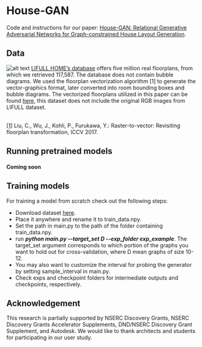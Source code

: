 House-GAN
======

Code and instructions for our paper:
[House-GAN: Relational Generative Adversarial Networks for Graph-constrained House Layout Generation](https://arxiv.org/pdf/2003.06988).

Data
------
![alt text](https://github.com/ennauata/housegan/blob/master/refs/sample.jpg "Sample")
[LIFULL HOME’s database](https://www.nii.ac.jp/dsc/idr/lifull) offers five million real floorplans, from which we retrieved 117,587. The database does not contain bubble diagrams. We used the floorplan vectorization algorithm [1] to generate the vector-graphics format, later converted into room bounding boxes and bubble diagrams. The vectorized floorplans utilized in this paper can be found [here](https://www.dropbox.com/sh/p707nojabzf0nhi/AAB4UPwW0EgHhbQuHyq60tCKa?dl=0), this dataset does not include the original RGB images from LIFULL dataset.<br/>
<br/>

[[1]](https://jiajunwu.com/papers/im2cad_iccv.pdf) Liu, C., Wu, J., Kohli, P., Furukawa, Y.:  Raster-to-vector:  Revisiting  floorplan transformation, ICCV 2017.

Running pretrained models
------
#### Coming soon

Training models
------
For training a model from scratch check out the following steps:
- Download dataset [here](https://www.dropbox.com/sh/p707nojabzf0nhi/AAB4UPwW0EgHhbQuHyq60tCKa?dl=0).
- Place it anywhere and rename it to train_data.npy.
- Set the path in main.py to the path of the folder containing train_data.npy.
- run ***python main.py --target_set D --exp_folder exp_example***. The target_set argument corresponds to which portion of the graphs you want to hold out for cross-validation, where D mean graphs of size 10-12. 
- You may also want to customize the interval for probing the generator by setting sample_interval in main.py.
- Check exps and checkpoint folders for intermediate outputs and checkpoints, respectively.


Acknowledgement
------
This research is partially supported by NSERC Discovery Grants, NSERC Discovery Grants Accelerator Supplements, DND/NSERC Discovery Grant Supplement, and Autodesk. We would like to thank architects and students for participating in our user study.

